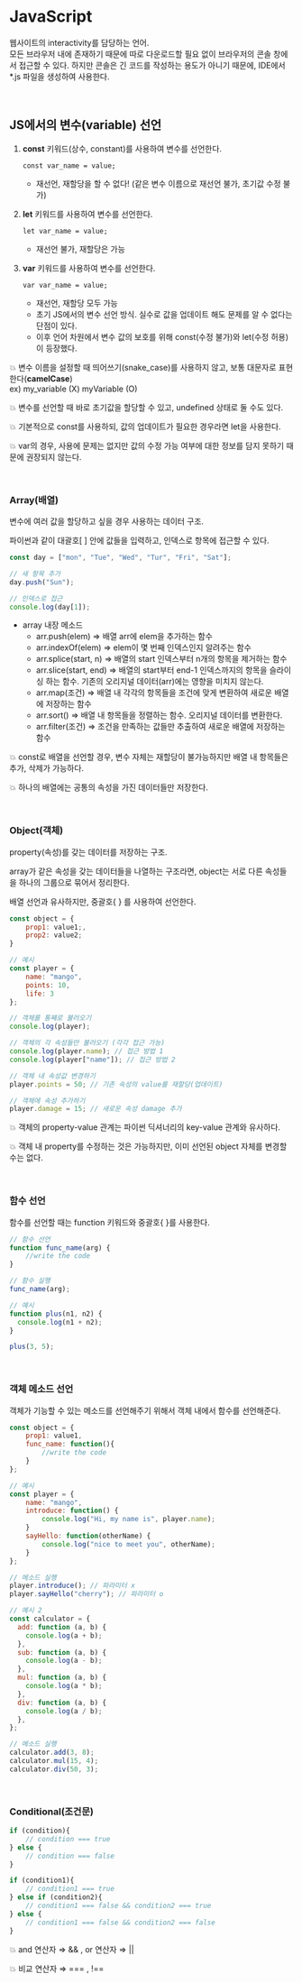 # JavaScript
웹사이트의 interactivity를 담당하는 언어. <br/>
모든 브라우저 내에 존재하기 때문에 따로 다운로드할 필요 없이 브라우저의 콘솔 창에서 접근할 수 있다.
하지만 콘솔은 긴 코드를 작성하는 용도가 아니기 때문에, IDE에서 *.js 파일을 생성하여 사용한다.

<br/>

## JS에서의 변수(variable) 선언

1. **const** 키워드(상수, constant)를 사용하여 변수를 선언한다.

      ```const var_name = value;```

    - 재선언, 재할당을 할 수 없다! (같은 변수 이름으로 재선언 불가, 초기값 수정 불가)

2. **let** 키워드를 사용하여 변수를 선언한다.

    ```let var_name = value;```

    - 재선언 불가, 재할당은 가능

3. **var** 키워드를 사용하여 변수를 선언한다.

    ```var var_name = value;```

    - 재선언, 재할당 모두 가능
    - 초기 JS에서의 변수 선언 방식. 실수로 값을 업데이트 해도 문제를 알 수 없다는 단점이 있다.
    - 이후 언어 차원에서 변수 값의 보호를 위해 const(수정 불가)와 let(수정 허용)이 등장했다.

💥 변수 이름을 설정할 때 띄어쓰기(snake_case)를 사용하지 않고, 보통 대문자로 표현한다(**camelCase**)  
    ex) my_variable (X) myVariable (O)

💥 변수를 선언할 때 바로 초기값을 할당할 수 있고, undefined 상태로 둘 수도 있다.

💥 기본적으로 const를 사용하되, 값의 업데이트가 필요한 경우라면 let을 사용한다.

💥 var의 경우, 사용에 문제는 없지만 값의 수정 가능 여부에 대한 정보를 담지 못하기 때문에 권장되지 않는다.

<br/>

### Array(배열)

변수에 여러 값을 할당하고 싶을 경우 사용하는 데이터 구조.

파이썬과 같이 대괄호[ ] 안에 값들을 입력하고, 인덱스로 항목에 접근할 수 있다.

```jsx
const day = ["mon", "Tue", "Wed", "Tur", "Fri", "Sat"];

// 새 항목 추가
day.push("Sun");

// 인덱스로 접근
console.log(day[1]);
```

- array 내장 메소드
    - arr.push(elem) ⇒ 배열 arr에 elem을 추가하는 함수
    - arr.indexOf(elem) ⇒ elem이 몇 번째 인덱스인지 알려주는 함수
    - arr.splice(start, n) ⇒ 배열의 start 인덱스부터 n개의 항목을 제거하는 함수
    - arr.slice(start, end) ⇒ 배열의 start부터 end-1 인덱스까지의 항목을 슬라이싱 하는 함수. 기존의 오리지널 데이터(arr)에는 영향을 미치지 않는다.
    - arr.map(조건)  ⇒ 배열 내 각각의 항목들을 조건에 맞게 변환하여 새로운 배열에 저장하는 함수
    - arr.sort() ⇒ 배열 내 항목들을 정렬하는 함수. 오리지널 데이터를 변환한다.
    - arr.filter(조건) ⇒ 조건을 만족하는 값들만 추출하여 새로운 배열에 저장하는 함수

💥 const로 배열을 선언할 경우, 변수 자체는 재할당이 불가능하지만 배열 내 항목들은 추가, 삭제가 가능하다.

💥 하나의 배열에는 공통의 속성을 가진 데이터들만 저장한다.

<br/>

### Object(객체)

property(속성)를 갖는 데이터를 저장하는 구조. 

array가 같은 속성을 갖는 데이터들을 나열하는 구조라면, object는 서로 다른 속성들을 하나의 그룹으로 묶어서 정리한다. 

배열 선언과 유사하지만, 중괄호{ } 를 사용하여 선언한다.

```jsx
const object = {
	prop1: value1;,
	prop2: value2;
}

// 예시
const player = {
	name: "mango",
	points: 10,
	life: 3
};

// 객체를 통째로 불러오기
console.log(player);

// 객체의 각 속성들만 불러오기 (각각 접근 가능)
console.log(player.name); // 접근 방법 1
console.log(player["name"]); // 접근 방법 2

// 객체 내 속성값 변경하기
player.points = 50; // 기존 속성의 value를 재할당(업데이트)

// 객체에 속성 추가하기
player.damage = 15; // 새로운 속성 damage 추가
```

💥 객체의 property-value 관계는 파이썬 딕셔너리의 key-value 관계와 유사하다.

💥 객체 내 property를 수정하는 것은 가능하지만, 이미 선언된 object 자체를 변경할 수는 없다.

<br/>

### 함수 선언

함수를 선언할 때는 function 키워드와 중괄호{ }를 사용한다.

```jsx
// 함수 선언
function func_name(arg) {
	//write the code
}

// 함수 실행
func_name(arg);

// 예시
function plus(n1, n2) {
  console.log(n1 + n2);
}

plus(3, 5);
```

<br/>

### 객체 메소드 선언

객체가 기능할 수 있는 메소드를 선언해주기 위해서 객체 내에서 함수를 선언해준다. 

```jsx
const object = {
	prop1: value1,
	func_name: function(){
		//write the code
	}
};

// 예시
const player = {
	name: "mango",
	introduce: function() {
		console.log("Hi, my name is", player.name);
	}
	sayHello: function(otherName) {
		console.log("nice to meet you", otherName);
	}
};

// 메소드 실행
player.introduce(); // 파라미터 x
player.sayHello("cherry"); // 파라미터 o

// 예시 2
const calculator = {
  add: function (a, b) {
    console.log(a + b);
  },
  sub: function (a, b) {
    console.log(a - b);
  },
  mul: function (a, b) {
    console.log(a * b);
  },
  div: function (a, b) {
    console.log(a / b);
  },
};

// 메소드 실행
calculator.add(3, 8);
calculator.mul(15, 4);
calculator.div(50, 3);
```
<br/>

### Conditional(조건문)

```jsx
if (condition){
	// condition === true
} else {
	// condition === false
}

if (condition1){
	// condition1 === true
} else if (condition2){
	// condition1 === false && condition2 === true
} else {
	// condition1 === false && condition2 === false
}
```

💥 and 연산자 ⇒ && , or 연산자 ⇒  ||

💥 비교 연산자 ⇒ === , !==
